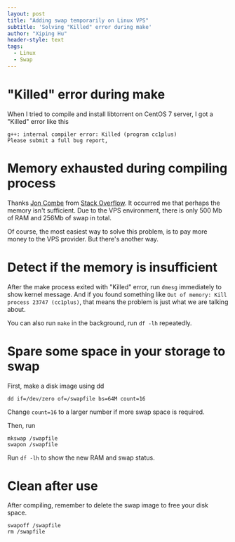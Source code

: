```yaml
---
layout: post
title: "Adding swap temporarily on Linux VPS"
subtitle: 'Solving "Killed" error during make'
author: "Xiping Hu"
header-style: text
tags:
  - Linux
  - Swap
---
```


# "Killed" error during make #

When I tried to compile and install libtorrent on CentOS 7 server, I got a "Killed" error like this

```
g++: internal compiler error: Killed (program cc1plus)
Please submit a full bug report,
```

# Memory exhausted during compiling process #

Thanks [Jon Combe](https://stackoverflow.com/users/5841226/jon-combe) from [Stack Overflow](https://stackoverflow.com/questions/30887143/make-j-8-g-internal-compiler-error-killed-program-cc1plus). It occurred me that perhaps the memory isn't sufficient. Due to the VPS environment, there is only 500 Mb of RAM and 256Mb of swap in total.

Of course, the most easiest way to solve this problem, is to pay more money to the VPS provider. But there's another way.

# Detect if the memory is insufficient #

After the make process exited with "Killed" error, run `dmesg` immediately to show kernel message. And if you found something like `Out of memory: Kill process 23747 (cc1plus)`, that means the problem is just what we are talking about.

You can also run `make` in the background, run `df -lh` repeatedly.

# Spare some space in your storage to swap #

First, make a disk image using dd

```
dd if=/dev/zero of=/swapfile bs=64M count=16
```

Change `count=16` to a larger number if more swap space is required.

Then, run

```
mkswap /swapfile
swapon /swapfile
```

Run `df -lh` to show the new RAM and swap status.

# Clean after use #

After compiling, remember to delete the swap image to free your disk space.

```
swapoff /swapfile
rm /swapfile
```


